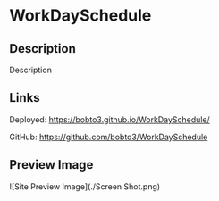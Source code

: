 # WorkDaySchedule

## Description
Description

## Links
Deployed: https://bobto3.github.io/WorkDaySchedule/

GitHub: https://github.com/bobto3/WorkDaySchedule

## Preview Image
![Site Preview Image](./Screen Shot.png)